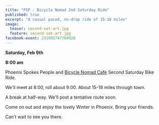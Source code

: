 ```yaml
---
title: "PSP - Bicycle Nomad 2nd Saturday Ride"
published: true
excerpt: "A casual paced, no-drop ride of 15-18 miles"
image:
  teaser: second-sat-art.jpg
  feature: second-sat-art.jpg
facebook-event: 231993747704928
---
```


**Saturday, Feb 9th**

**8:00 am**

Phoenix Spokes People and [Bicycle Nomad Café](http://www.thevelo.com/cafe.html) Second Saturday Bike Ride.

We'll meet at 8:00, roll about 9:00.  About 15-18 miles through town.

A break at half-way.  We'll post a tentative route soon.

Come on out and enjoy the lovely Winter in Phoenix.  Bring your friends.

Can't wait to see you there.
